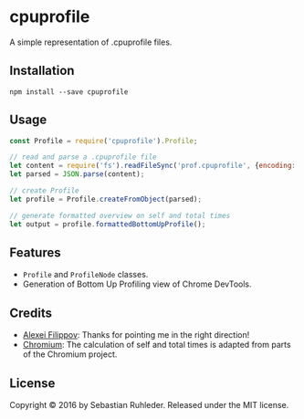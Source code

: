 # cpuprofile

A simple representation of .cpuprofile files.

## Installation

```
npm install --save cpuprofile
```

## Usage

```javascript
const Profile = require('cpuprofile').Profile;

// read and parse a .cpuprofile file
let content = require('fs').readFileSync('prof.cpuprofile', {encoding: 'utf8'});
let parsed = JSON.parse(content);

// create Profile
let profile = Profile.createFromObject(parsed);

// generate formatted overview on self and total times
let output = profile.formattedBottomUpProfile();
```

## Features

- `Profile` and `ProfileNode` classes.
- Generation of Bottom Up Profiling view of Chrome DevTools.

## Credits

- [Alexei Filippov](mailto:alph@chromium.org): Thanks for pointing me in the right direction!
- [Chromium](https://chromium.googlesource.com/): The calculation of self and total times is adapted from parts of the Chromium project.

## License

Copyright &copy; 2016 by Sebastian Ruhleder. Released under the MIT license.
